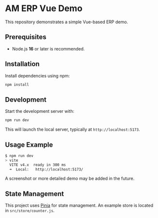# AM ERP Vue Demo

This repository demonstrates a simple Vue-based ERP demo.

## Prerequisites

- Node.js **16** or later is recommended.

## Installation

Install dependencies using npm:

```bash
npm install
```

## Development

Start the development server with:

```bash
npm run dev
```

This will launch the local server, typically at `http://localhost:5173`.

## Usage Example

```bash
$ npm run dev
> vite
  VITE v4.x  ready in 300 ms
  ➜  Local:   http://localhost:5173/
```

A screenshot or more detailed demo may be added in the future.

## State Management

This project uses [Pinia](https://pinia.vuejs.org/) for state management. An example
store is located in `src/store/counter.js`.
